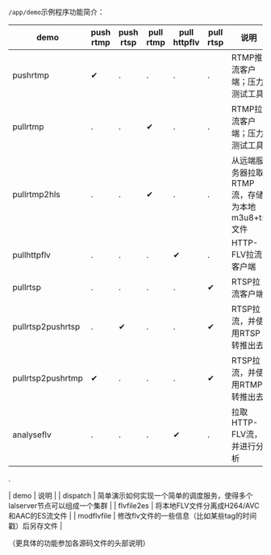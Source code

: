 `/app/demo`示例程序功能简介：

| demo              | push rtmp | push rtsp | pull rtmp | pull httpflv | pull rtsp | 说明 |  
| -                 | -         | -         | -         | -            | -         | -   |  
| pushrtmp          | ✔         | .         | .         | .            | .         | RTMP推流客户端；压力测试工具 |  
| pullrtmp          | .         | .         | ✔         | .            | .         | RTMP拉流客户端；压力测试工具 |  
| pullrtmp2hls      | .         | .         | ✔         | .            | .         | 从远端服务器拉取RTMP流，存储为本地m3u8+ts文件 |  
| pullhttpflv       | .         | .         | .         | ✔            | .         | HTTP-FLV拉流客户端 |  
| pullrtsp          | .         | .         | .         | .            | ✔         | RTSP拉流客户端 |  
| pullrtsp2pushrtsp | .         | ✔         | .         | .            | ✔         | RTSP拉流，并使用RTSP转推出去 |  
| pullrtsp2pushrtmp | ✔         | .         | .         | .            | ✔         | RTSP拉流，并使用RTMP转推出去 |  
| analyseflv        | .         | .         | .         | ✔            | .         | 拉取HTTP-FLV流，并进行分析 |  

.

| demo       | 说明 |
| dispatch   | 简单演示如何实现一个简单的调度服务，使得多个lalserver节点可以组成一个集群 |
| flvfile2es | 将本地FLV文件分离成H264/AVC和AAC的ES流文件 |
| modflvfile | 修改flv文件的一些信息（比如某些tag的时间戳）后另存文件 |

（更具体的功能参加各源码文件的头部说明）
